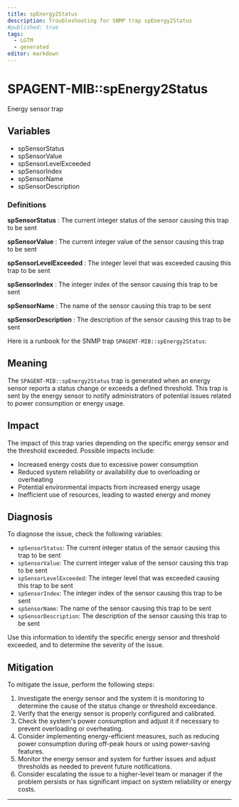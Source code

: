 ```yaml
---
title: spEnergy2Status
description: Troubleshooting for SNMP trap spEnergy2Status
#published: true
tags:
  - LGTM
  - generated
editor: markdown
---
```


# SPAGENT-MIB::spEnergy2Status 

Energy sensor trap 


## Variables


  - spSensorStatus
  - spSensorValue
  - spSensorLevelExceeded
  - spSensorIndex
  - spSensorName
  - spSensorDescription 

### Definitions 


**spSensorStatus** 
: The current integer status of the sensor causing this trap to be sent 

**spSensorValue** 
: The current integer value of the sensor causing this trap to be sent 

**spSensorLevelExceeded** 
: The integer level that was exceeded causing this trap to be sent 

**spSensorIndex** 
: The integer index of the sensor causing this trap to be sent 

**spSensorName** 
: The name of the sensor causing this trap to be sent 

**spSensorDescription** 
: The description of the sensor causing this trap to be sent 


Here is a runbook for the SNMP trap `SPAGENT-MIB::spEnergy2Status`:

## Meaning

The `SPAGENT-MIB::spEnergy2Status` trap is generated when an energy sensor reports a status change or exceeds a defined threshold. This trap is sent by the energy sensor to notify administrators of potential issues related to power consumption or energy usage.

## Impact

The impact of this trap varies depending on the specific energy sensor and the threshold exceeded. Possible impacts include:

* Increased energy costs due to excessive power consumption
* Reduced system reliability or availability due to overloading or overheating
* Potential environmental impacts from increased energy usage
* Inefficient use of resources, leading to wasted energy and money

## Diagnosis

To diagnose the issue, check the following variables:

* `spSensorStatus`: The current integer status of the sensor causing this trap to be sent
* `spSensorValue`: The current integer value of the sensor causing this trap to be sent
* `spSensorLevelExceeded`: The integer level that was exceeded causing this trap to be sent
* `spSensorIndex`: The integer index of the sensor causing this trap to be sent
* `spSensorName`: The name of the sensor causing this trap to be sent
* `spSensorDescription`: The description of the sensor causing this trap to be sent

Use this information to identify the specific energy sensor and threshold exceeded, and to determine the severity of the issue.

## Mitigation

To mitigate the issue, perform the following steps:

1. Investigate the energy sensor and the system it is monitoring to determine the cause of the status change or threshold exceedance.
2. Verify that the energy sensor is properly configured and calibrated.
3. Check the system's power consumption and adjust it if necessary to prevent overloading or overheating.
4. Consider implementing energy-efficient measures, such as reducing power consumption during off-peak hours or using power-saving features.
5. Monitor the energy sensor and system for further issues and adjust thresholds as needed to prevent future notifications.
6. Consider escalating the issue to a higher-level team or manager if the problem persists or has significant impact on system reliability or energy costs.
---




